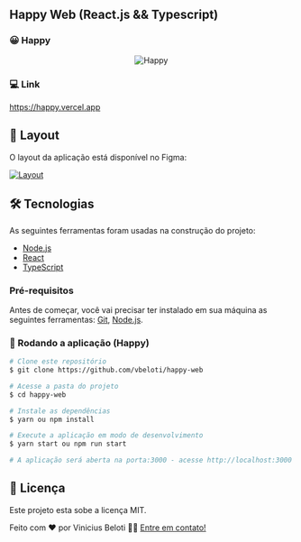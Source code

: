 ## Happy Web (React.js && Typescript)

### 😀 Happy

<p align="center" style="display: flex; align-items: flex-start; justify-content: center;">
  <img alt="Happy" src="https://github.com/vbeloti/happy-web/blob/master/.github/images/happy-1.jpg?raw=true" />
</p>

### 💻 Link

<a href="https://happy.vercel.app/">
  https://happy.vercel.app
</a>

## 🎨 Layout

O layout da aplicação está disponível no Figma:

<a href="https://www.figma.com/file/ddVl9AGRBQ4PYRZS5i5l16/Happy-Web?node-id=0%3A1">
  <img alt="Layout" src="https://img.shields.io/badge/Acessar%20Layout%20-Figma-%2304D361">
</a>

## 🛠 Tecnologias

As seguintes ferramentas foram usadas na construção do projeto:

- [Node.js][nodejs]
- [React][reactjs]
- [TypeScript][typescript]

### Pré-requisitos

Antes de começar, você vai precisar ter instalado em sua máquina as seguintes ferramentas:
[Git](https://git-scm.com), [Node.js][nodejs].

### 🧭 Rodando a aplicação (Happy)

```bash
# Clone este repositório
$ git clone https://github.com/vbeloti/happy-web

# Acesse a pasta do projeto
$ cd happy-web

# Instale as dependências
$ yarn ou npm install

# Execute a aplicação em modo de desenvolvimento
$ yarn start ou npm run start

# A aplicação será aberta na porta:3000 - acesse http://localhost:3000
```

## 📝 Licença

Este projeto esta sobe a licença MIT.

Feito com ❤️ por Vinicius Beloti 👋🏽 [Entre em contato!](https://www.linkedin.com/in/vinicius-beloti/)

[nodejs]: https://nodejs.org/
[typescript]: https://www.typescriptlang.org/
[reactjs]: https://reactjs.org
